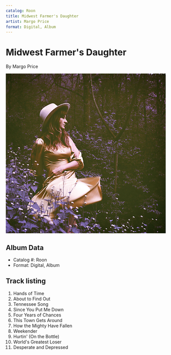 ```yaml
---
catalog: Roon
title: Midwest Farmer's Daughter
artist: Margo Price
format: Digital, Album
---
```


# Midwest Farmer's Daughter

By Margo Price

![](../../assets/albumcovers/Margo_Price-Midwest_Farmers_Daughter.png)

## Album Data

- Catalog #: Roon
- Format: Digital, Album


## Track listing


1. Hands of Time
2. About to Find Out
3. Tennessee Song
4. Since You Put Me Down
5. Four Years of Chances
6. This Town Gets Around
7. How the Mighty Have Fallen
8. Weekender
9. Hurtin' (On the Bottle)
10. World's Greatest Loser
11. Desperate and Depressed

